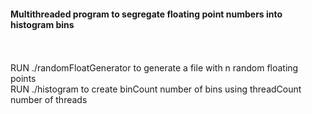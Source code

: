 #### Multithreaded program to segregate floating point numbers into histogram bins ####
<br /><br />
RUN ./randomFloatGenerator <filename> <n> to generate a file with n random floating points <br />
RUN ./histogram <binCount> <threadCount> <filename> to create binCount number of bins using threadCount number of threads